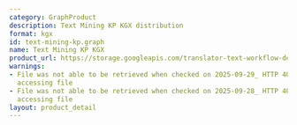```yaml
---
category: GraphProduct
description: Text Mining KP KGX distribution
format: kgx
id: text-mining-kp.graph
name: Text Mining KP KGX
product_url: https://storage.googleapis.com/translator-text-workflow-dev-public/kgx/UniProt/targeted_assertions.tar.gz
warnings:
- File was not able to be retrieved when checked on 2025-09-29_ HTTP 404 error when
  accessing file
- File was not able to be retrieved when checked on 2025-09-28_ HTTP 404 error when
  accessing file
layout: product_detail
---
```

